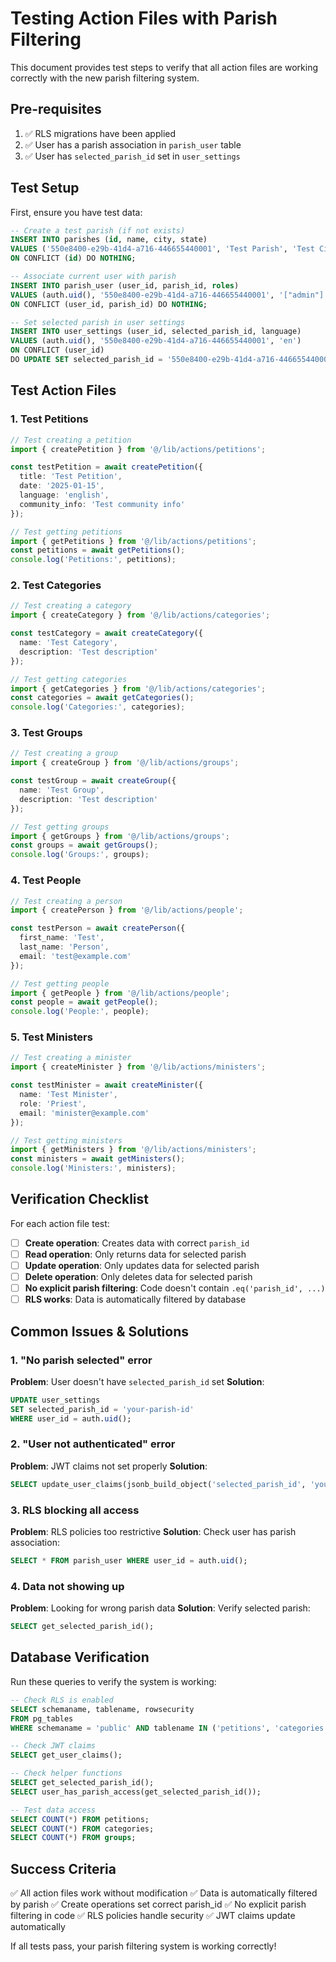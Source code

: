 # Testing Action Files with Parish Filtering

This document provides test steps to verify that all action files are working correctly with the new parish filtering system.

## Pre-requisites

1. ✅ RLS migrations have been applied
2. ✅ User has a parish association in `parish_user` table
3. ✅ User has `selected_parish_id` set in `user_settings`

## Test Setup

First, ensure you have test data:

```sql
-- Create a test parish (if not exists)
INSERT INTO parishes (id, name, city, state) 
VALUES ('550e8400-e29b-41d4-a716-446655440001', 'Test Parish', 'Test City', 'TS')
ON CONFLICT (id) DO NOTHING;

-- Associate current user with parish
INSERT INTO parish_user (user_id, parish_id, roles) 
VALUES (auth.uid(), '550e8400-e29b-41d4-a716-446655440001', '["admin"]')
ON CONFLICT (user_id, parish_id) DO NOTHING;

-- Set selected parish in user settings
INSERT INTO user_settings (user_id, selected_parish_id, language) 
VALUES (auth.uid(), '550e8400-e29b-41d4-a716-446655440001', 'en')
ON CONFLICT (user_id) 
DO UPDATE SET selected_parish_id = '550e8400-e29b-41d4-a716-446655440001';
```

## Test Action Files

### 1. Test Petitions

```typescript
// Test creating a petition
import { createPetition } from '@/lib/actions/petitions';

const testPetition = await createPetition({
  title: 'Test Petition',
  date: '2025-01-15',
  language: 'english',
  community_info: 'Test community info'
});

// Test getting petitions
import { getPetitions } from '@/lib/actions/petitions';
const petitions = await getPetitions();
console.log('Petitions:', petitions);
```

### 2. Test Categories

```typescript
// Test creating a category
import { createCategory } from '@/lib/actions/categories';

const testCategory = await createCategory({
  name: 'Test Category',
  description: 'Test description'
});

// Test getting categories
import { getCategories } from '@/lib/actions/categories';
const categories = await getCategories();
console.log('Categories:', categories);
```

### 3. Test Groups

```typescript
// Test creating a group
import { createGroup } from '@/lib/actions/groups';

const testGroup = await createGroup({
  name: 'Test Group',
  description: 'Test description'
});

// Test getting groups
import { getGroups } from '@/lib/actions/groups';
const groups = await getGroups();
console.log('Groups:', groups);
```

### 4. Test People

```typescript
// Test creating a person
import { createPerson } from '@/lib/actions/people';

const testPerson = await createPerson({
  first_name: 'Test',
  last_name: 'Person',
  email: 'test@example.com'
});

// Test getting people
import { getPeople } from '@/lib/actions/people';
const people = await getPeople();
console.log('People:', people);
```

### 5. Test Ministers

```typescript
// Test creating a minister
import { createMinister } from '@/lib/actions/ministers';

const testMinister = await createMinister({
  name: 'Test Minister',
  role: 'Priest',
  email: 'minister@example.com'
});

// Test getting ministers
import { getMinisters } from '@/lib/actions/ministers';
const ministers = await getMinisters();
console.log('Ministers:', ministers);
```

## Verification Checklist

For each action file test:

- [ ] **Create operation**: Creates data with correct `parish_id`
- [ ] **Read operation**: Only returns data for selected parish
- [ ] **Update operation**: Only updates data for selected parish
- [ ] **Delete operation**: Only deletes data for selected parish
- [ ] **No explicit parish filtering**: Code doesn't contain `.eq('parish_id', ...)`
- [ ] **RLS works**: Data is automatically filtered by database

## Common Issues & Solutions

### 1. "No parish selected" error
**Problem**: User doesn't have `selected_parish_id` set
**Solution**: 
```sql
UPDATE user_settings 
SET selected_parish_id = 'your-parish-id' 
WHERE user_id = auth.uid();
```

### 2. "User not authenticated" error
**Problem**: JWT claims not set properly
**Solution**: 
```sql
SELECT update_user_claims(jsonb_build_object('selected_parish_id', 'your-parish-id'));
```

### 3. RLS blocking all access
**Problem**: RLS policies too restrictive
**Solution**: Check user has parish association:
```sql
SELECT * FROM parish_user WHERE user_id = auth.uid();
```

### 4. Data not showing up
**Problem**: Looking for wrong parish data
**Solution**: Verify selected parish:
```sql
SELECT get_selected_parish_id();
```

## Database Verification

Run these queries to verify the system is working:

```sql
-- Check RLS is enabled
SELECT schemaname, tablename, rowsecurity 
FROM pg_tables 
WHERE schemaname = 'public' AND tablename IN ('petitions', 'categories', 'groups');

-- Check JWT claims
SELECT get_user_claims();

-- Check helper functions
SELECT get_selected_parish_id();
SELECT user_has_parish_access(get_selected_parish_id());

-- Test data access
SELECT COUNT(*) FROM petitions;
SELECT COUNT(*) FROM categories;
SELECT COUNT(*) FROM groups;
```

## Success Criteria

✅ All action files work without modification
✅ Data is automatically filtered by parish
✅ Create operations set correct parish_id
✅ No explicit parish filtering in code
✅ RLS policies handle security
✅ JWT claims update automatically

If all tests pass, your parish filtering system is working correctly!